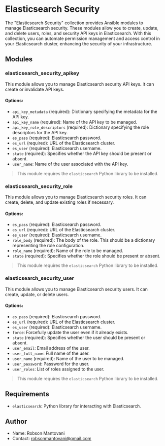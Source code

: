 # Elasticsearch Security

The "Elasticsearch Security" collection provides Ansible modules to manage Elasticsearch security. These modules allow you to create, update, and delete users, roles, and security API keys in Elasticsearch. With this collection, you can automate permission management and access control in your Elasticsearch cluster, enhancing the security of your infrastructure.

## Modules

### elasticsearch_security_apikey

This module allows you to manage Elasticsearch security API keys. It can create or invalidate API keys.

#### Options:

- `api_key_metadata` (required): Dictionary specifying the metadata for the API key.
- `api_key_name` (required): Name of the API key to be managed.
- `api_key_role_descriptors` (required): Dictionary specifying the role descriptors for the API key.
- `es_pass` (required): Elasticsearch password.
- `es_url` (required): URL of the Elasticsearch cluster.
- `es_user` (required): Elasticsearch username.
- `state` (required): Specifies whether the API key should be present or absent.
- `user_name`: Name of the user associated with the API key.

> This module requires the `elasticsearch` Python library to be installed.

### elasticsearch_security_role

This module allows you to manage Elasticsearch security roles. It can create, delete, and update existing roles if necessary.

#### Options:

- `es_pass` (required): Elasticsearch password.
- `es_url` (required): URL of the Elasticsearch cluster.
- `es_user` (required): Elasticsearch username.
- `role_body` (required): The body of the role. This should be a dictionary representing the role configuration.
- `role_name` (required): Name of the role to be managed.
- `state` (required): Specifies whether the role should be present or absent.

> This module requires the `elasticsearch` Python library to be installed.

### elasticsearch_security_user

This module allows you to manage Elasticsearch security users. It can create, update, or delete users.

#### Options:

- `es_pass` (required): Elasticsearch password.
- `es_url` (required): URL of the Elasticsearch cluster.
- `es_user` (required): Elasticsearch username.
- `force`: Forcefully update the user even if it already exists.
- `state` (required): Specifies whether the user should be present or absent.
- `user_email`: Email address of the user.
- `user_full_name`: Full name of the user.
- `user_name` (required): Name of the user to be managed.
- `user_password`: Password for the user.
- `user_roles`: List of roles assigned to the user.

> This module requires the `elasticsearch` Python library to be installed.

## Requirements

- `elasticsearch`: Python library for interacting with Elasticsearch.

## Author

- Name: Robson Mantovani
- Contact: robsonmantovani@gmail.com

